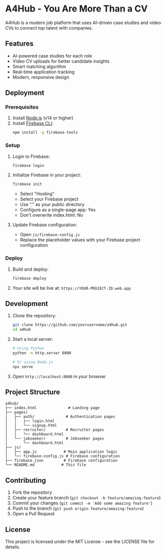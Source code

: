 # A4Hub - You Are More Than a CV

A4Hub is a modern job platform that uses AI-driven case studies and video CVs to connect top talent with companies.

## Features

- AI-powered case studies for each role
- Video CV uploads for better candidate insights
- Smart matching algorithm
- Real-time application tracking
- Modern, responsive design

## Deployment

### Prerequisites

1. Install [Node.js](https://nodejs.org/) (v14 or higher)
2. Install [Firebase CLI](https://firebase.google.com/docs/cli):
   ```bash
   npm install -g firebase-tools
   ```

### Setup

1. Login to Firebase:
   ```bash
   firebase login
   ```

2. Initialize Firebase in your project:
   ```bash
   firebase init
   ```
   - Select "Hosting"
   - Select your Firebase project
   - Use "." as your public directory
   - Configure as a single-page app: Yes
   - Don't overwrite index.html: No

3. Update Firebase configuration:
   - Open `js/firebase-config.js`
   - Replace the placeholder values with your Firebase project configuration

### Deploy

1. Build and deploy:
   ```bash
   firebase deploy
   ```

2. Your site will be live at: `https://YOUR-PROJECT-ID.web.app`

## Development

1. Clone the repository:
   ```bash
   git clone https://github.com/yourusername/a4hub.git
   cd a4hub
   ```

2. Start a local server:
   ```bash
   # Using Python
   python -m http.server 8000
   
   # Or using Node.js
   npx serve
   ```

3. Open `http://localhost:8000` in your browser

## Project Structure

```
a4hub/
├── index.html              # Landing page
├── pages/
│   ├── auth/              # Authentication pages
│   │   ├── login.html
│   │   └── signup.html
│   ├── recruiter/         # Recruiter pages
│   │   └── dashboard.html
│   └── jobseeker/         # Jobseeker pages
│       └── dashboard.html
├── js/
│   ├── app.js            # Main application logic
│   └── firebase-config.js # Firebase configuration
├── firebase.json         # Firebase configuration
└── README.md            # This file
```

## Contributing

1. Fork the repository
2. Create your feature branch (`git checkout -b feature/amazing-feature`)
3. Commit your changes (`git commit -m 'Add some amazing feature'`)
4. Push to the branch (`git push origin feature/amazing-feature`)
5. Open a Pull Request

## License

This project is licensed under the MIT License - see the LICENSE file for details. 